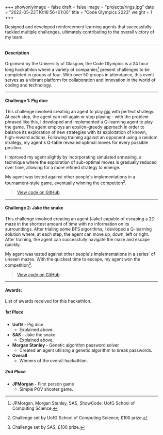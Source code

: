 +++
showonlyimage = false
draft = false
image = "projects/rings.jpg"
date = "2022-05-23T10:16:56+01:00"
title = "Code Olympics 2023"
weight = 1
+++

Designed and developed reinforcement learning agents that successfully tackled multiple challenges, ultimately contributing to the overall victory of my team.
<!--more-->
--- 

#### Description 
Orginised by the University of Glasgow, the Code Olympics is a 24 hour long hackathlon where a variety of companies[^1] present challenges to be completed in groups of four. With over 50 groups in attendance, this event serves as a vibrant platform for collaboration and innovation in the world of coding and technology. 

---

#### Challenge 1: Pig dice 
This challenge involved creating an agent to play [pig](https://en.wikipedia.org/wiki/Pig_(dice_game)) with perfect strategy. At each step, the agent can roll again or stop playing - with the problem phrased like this, I developed and implemented a Q-learning agent to play the game. The agent employs an epsilon-greedy approach in order to balance its exploration of new strategies with its exploitation of known, high-reward actions. Following training against an opponent using a random strategy, my agent's Q-table revealed optimal moves for every possible position.

I improved my agent slightly by incorporating simulated annealing, a technique where the exploration of sub-optimal moves is gradually reduced over time, allowing for a more refined strategy to emerge.

My agent was tested against other people's implementations in a tournament-style game, eventually winning the competiton[^2].

> [View code on GitHub](https://github.com/jovanneste/pigDiceQLearningAgent)

---

#### Challenge 2: Jake the snake 
This challenge involved creating an agent (Jake) capable of escaping a 2D maze in the shortest amount of time with no information on its surroundings. After trialing some BFS algorithms, I devloped a Q-learning solution where, at each step, the agent can move up, down, left or right. After training, the agent can successfully navigate the maze and escape quickly. 

My agent was tested against other people's implementations in a series' of unseen mazes. With the quickest time to escape, my agent won the competition[^3].


> [View code on GitHub](https://github.com/jovanneste/escapeMazeAgents)

---

#### Awards: 
List of awards received for this hackathlon. 


##### 1st Place

- **UofG** - Pig dice
   - Explained above.
- **SAS** - Jake the snake
   - Explained above.
- **Morgan Stanley** - Genetic algorithm password solver
   - Created an agent utilising a genetic algorithm to break passwords.
- **Overall** 
   - Winners of the overall hackathlon.

##### 2nd Place

- **JPMorgan** - First person game
   - Simple POV shooter game. 


[^1]: JPMorgan, Morgan Stanley, SAS, ShowCode, UofG School of Computing Science.
[^2]: Challenge set by UofG School of Computing Science; £100 prize.
[^3]: Challenge set by SAS; £100 prize.